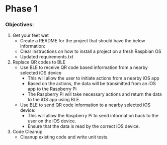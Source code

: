 # Phase 1

### Objectives:

1. Get your feet wet
    - Create a README for the project that should have the below information:
    - Clear instructions on how to install a project on a fresh Raspbian OS
    - Updated requirements.txt
2. Replace QR codes to BLE
    - Use BLE to receive QR code based information from a nearby selected iOS device
        - This will allow the user to initiate actions from a nearby iOS app
        - Based on the actions, the data will be transmitted from an iOS app to the Raspberry Pi
        - The Raspberry Pi will take necessary actions and return the data to the iOS app using BLE.
    - Use BLE to send QR code information to a nearby selected iOS device:
        - This will allow the Raspberry Pi to send information back to the user on the iOS device.
        - Ensure that the data is read by the correct iOS device.
3. Code Cleanup
    - Cleanup existing code and write unit tests.
